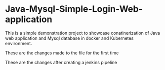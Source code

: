# Java-Mysql-Simple-Login-Web-application

This is a simple demonstration project to showcase conatinerization of Java web application and Mysql database in docker and Kubernetes environment.

These are the changes made to the file for the first time

These are the changes after creating a jenkins pipeline
